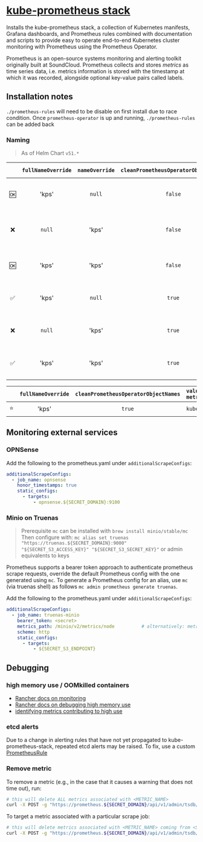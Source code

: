 # [kube-prometheus stack](https://github.com/prometheus-community/helm-charts/tree/main/charts/kube-prometheus-stack#kube-prometheus-stack/)

Installs the kube-prometheus stack, a collection of Kubernetes manifests, Grafana dashboards, and
Prometheus rules combined with documentation and scripts to provide easy to operate end-to-end
Kubernetes cluster monitoring with Prometheus using the Prometheus Operator.

Prometheus is an open-source systems monitoring and alerting toolkit originally built at SoundCloud.
Prometheus collects and stores _metrics_ as time series data, i.e. metrics information
is stored with the timestamp at which it was recorded, alongside optional key-value pairs called labels.

## Installation notes

`./prometheus-rules` will need to be disable on first install due to race condition.
Once `prometheus-operator` is up and running, `./prometheus-rules` can be added back

### Naming

> As of Helm Chart `v51.*`

|     | `fullNameOverride` | `nameOverride` | `cleanPrometheusOperatorObjectNames` | `alertmanager`                                          | `prometheus`                                        | `operator`                               | `kube-state-metrics`                           |
| :-: | :----------------: | :------------: | :----------------------------------: | :------------------------------------------------------ | :-------------------------------------------------- | :--------------------------------------- | :--------------------------------------------- |
| 🆗  |       'kps'        |     `null`     |               `false`                | `alertmanager-kps-alertmanager-0`                       | `prometheus-kps-prometheus-0`                       | `kps-operator-...`                       | `kube-prometheus-stack-kube-state-metrics-...` |
| ❌  |       `null`       |     'kps'      |               `false`                | `alertmanager-kube-prometheus-stack-kps-alertmanager-0` | `prometheus-kube-prometheus-stack-kps-prometheus-0` | `kube-prometheus-stack-kps-operator-...` | `kube-prometheus-stack-kube-state-metrics-...` |
| 🆗  |       'kps'        |     'kps'      |               `false`                | `alertmanager-kps-alertmanager-0`                       | `prometheus-kps-prometheus-0`                       | `kps-operator-...`                       | `kube-prometheus-stack-kube-state-metrics-...` |
| ✅  |       'kps'        |     `null`     |                `true`                | `alertmanager-kps-0`                                    | `prometheus-kps-0`                                  | `kps-operator-...`                       | `kube-prometheus-stack-kube-state-metrics-...` |
| ❌  |       `null`       |     'kps'      |                `true`                | `alertmanager-kube-prometheus-stack-kps-0`              | `prometheus-kube-prometheus-stack-kps-0`            | `kube-prometheus-stack-kps-operator-...` | `kube-prometheus-stack-kube-state-metrics-...` |
| ✅  |       'kps'        |     'kps'      |                `true`                | `alertmanager-kps-0`                                    | `prometheus-kps-0`                                  | `kps-operator-...`                       | `kube-prometheus-stack-kube-state-metrics-...` |

|     | `fullNameOverride` | `cleanPrometheusOperatorObjectNames` | `values.kube-state-metrics.fullNameOverride` | `alertmanager`       | `prometheus`       | `operator`         | `kube-state-metrics`     |
| :-: | :----------------: | :----------------------------------: | :------------------------------------------- | :------------------- | :----------------- | :----------------- | :----------------------- |
| ⭐️  |       'kps'        |                `true`                | `kube-state-metrics`                         | `alertmanager-kps-0` | `prometheus-kps-0` | `kps-operator-...` | `kube-state-metrics-...` |

## Monitoring external services

### OPNSense

Add the following to the prometheus.yaml under `additionalScrapeConfigs`:

```yaml
additionalScrapeConfigs:
  - job_name: opnsense
    honor_timestamps: true
    static_configs:
      - targets:
          - opnsense.${SECRET_DOMAIN}:9100
```

### Minio on Truenas

> Prerequisite `mc` can be installed with `brew install minio/stable/mc`
> Then configure with:
> `mc alias set truenas "https://truenas.${SECRET_DOMAIN}:9000" "${SECRET_S3_ACCESS_KEY}" "${SECRET_S3_SECRET_KEY}"`
> or admin equivalents to keys

Prometheus supports a bearer token approach to authenticate prometheus scrape requests, override the default Prometheus config with the one generated using `mc`.
To generate a Prometheus config for an alias, use `mc` (via truenas shell) as follows `mc admin prometheus generate truenas`.

Add the following to the prometheus.yaml under `additionalScrapeConfigs`:

```yaml
additionalScrapeConfigs:
  - job_name: truenas-minio
    bearer_token: <secret>
    metrics_path: /minio/v2/metrics/node          # alternatively: metrics_path: /minio/v2/metrics/cluster
    scheme: http
    static_configs:
      - targets:
          - ${SECRET_S3_ENDPOINT}
```

## Debugging

### high memory use / OOMkilled containers

- [Rancher docs on monitoring](https://rancher.com/docs/rancher/v2.6/en/monitoring-alerting/)
- [Rancher docs on debugging high memory use](https://rancher.com/docs/rancher/v2.6/en/monitoring-alerting/guides/memory-usage/)
- [identifying metrics contributing to high use](https://www.robustperception.io/which-are-my-biggest-metrics)

### etcd alerts

Due to a change in alerting rules that have not yet propagated to kube-prometheus-stack,
repeated etcd alerts may be raised. To fix, use a custom [PrometheusRule](./addons/rules/etcd.yaml)

### Remove metric

To remove a metric (e.g., in the case that it causes a warning that does not time out),
run:

```sh
# this will delete ALL metrics associated with <METRIC_NAME>
curl -X POST -g "https://prometheus.${SECRET_DOMAIN}/api/v1/admin/tsdb/delete_series?match[]=<METRIC_NAME>"
```

To target a metric associated with a particular scrape job:

```sh
# this will delete metrics associated with <METRIC_NAME> coming from <SCRAPE_JOB>
curl -X POST -g "https://prometheus.${SECRET_DOMAIN}/api/v1/admin/tsdb/delete_series?match[]=<METRIC_NAME>{job='<SCRAPE_JOB>'}"
```
